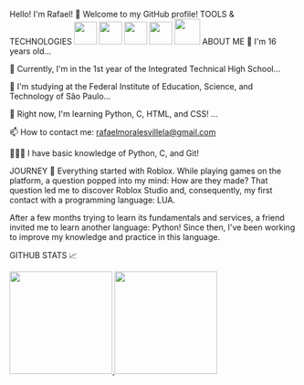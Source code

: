 Hello! I'm Rafael! 👋
Welcome to my GitHub profile!
TOOLS & TECHNOLOGIES
<img src="https://cdn.jsdelivr.net/gh/devicons/devicon/icons/git/git-original.svg" width="40" height="40" /> <img src="https://cdn.jsdelivr.net/gh/devicons/devicon/icons/python/python-original.svg" width="40" height="40" /> <img src="https://upload.wikimedia.org/wikipedia/commons/thumb/1/18/C_Programming_Language.svg/380px-C_Programming_Language.svg.png?20201031132917" width="40" height="40" /> <img src="https://cdn-icons-png.flaticon.com/512/174/174854.png" width="40" height="40" /> <img src="https://icons.veryicon.com/png/o/application/skills-section/css3-5.png" width="45" height="45" />
ABOUT ME
🎂 I'm 16 years old...

🔭 Currently, I'm in the 1st year of the Integrated Technical High School...

🏫 I'm studying at the Federal Institute of Education, Science, and Technology of São Paulo...

🌱 Right now, I'm learning Python, C, HTML, and CSS! ...

📫 How to contact me: rafaelmoralesvillela@gmail.com

👨🏻‍💻 I have basic knowledge of Python, C, and Git!

JOURNEY 🚀
Everything started with Roblox. While playing games on the platform, a question popped into my mind: How are they made?
That question led me to discover Roblox Studio and, consequently, my first contact with a programming language: LUA.



After a few months trying to learn its fundamentals and services, a friend invited me to learn another language: Python! Since then, I've been working to improve my knowledge and practice in this language.

GITHUB STATS 📈
<div> <a href="https://github.com/M0RAVI"> <img height="180em" src="https://github-readme-stats.vercel.app/api/top-langs/?username=RafaelMVDev&layout=compact&langs_count=7&theme=dracula"/> <img height="180em" src="https://github-readme-stats.vercel.app/api?username=RafaelMVDev&show_icons=true&theme=dracula&include_all_commits=true&count_private=true"/> </div>
